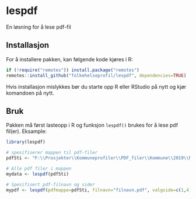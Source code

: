 # lespdf
En løsning for å lese pdf-fil


## Installasjon

For å installere pakken, kan følgende kode kjøres i R:

```r
if (!require("remotes")) install.package("remotes")
remotes::install_github("folkehelseprofil/lespdf", dependencies=TRUE)
```

Hvis installasjon mislykkes bør du starte opp R eller RStudio på nytt og kjør komandoen på nytt.

## Bruk

Pakken må først lasteopp i R og funksjon `lespdf()` brukes for å lese pdf fil(er). Eksample:

```r
library(lespdf)

# spesifiserer mappen til pdf-filer
pdfSti <- "F:\\Prosjekter\\Kommuneprofiler\\PDF_filer\\Kommune\\2019\\Nynorsk"

# Alle pdf filer i mappen
mydata <- lespdf(pdfSti)

# Spesifisert pdf-filnavn og sider
mypdf <- lespdf(pdfmappe=pdfSti, filnavn="filnavn.pdf", valgside=c(1,4)) 

```
